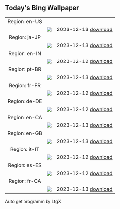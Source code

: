 ## Today's Bing Wallpaper
|      |      |      |
| :----: | :----: | :----: |
|Region: en-US
||![](https://www.bing.com/th?id=OHR.Poinsettia_EN-US0450019921_UHD.jpg&pid=hp&w=1152&h=648&rs=1&c=4)|2023-12-13 [download](https://www.bing.com/th?id=OHR.Poinsettia_EN-US0450019921_UHD.jpg)|
|Region: ja-JP
||![](https://www.bing.com/th?id=OHR.LofotenRorbu_JA-JP0645776855_UHD.jpg&pid=hp&w=1152&h=648&rs=1&c=4)|2023-12-13 [download](https://www.bing.com/th?id=OHR.LofotenRorbu_JA-JP0645776855_UHD.jpg)|
|Region: en-IN
||![](https://www.bing.com/th?id=OHR.Poinsettia_EN-IN2286227046_UHD.jpg&pid=hp&w=1152&h=648&rs=1&c=4)|2023-12-12 [download](https://www.bing.com/th?id=OHR.Poinsettia_EN-IN2286227046_UHD.jpg)|
|Region: pt-BR
||![](https://www.bing.com/th?id=OHR.Poinsettia_PT-BR0931559837_UHD.jpg&pid=hp&w=1152&h=648&rs=1&c=4)|2023-12-13 [download](https://www.bing.com/th?id=OHR.Poinsettia_PT-BR0931559837_UHD.jpg)|
|Region: fr-FR
||![](https://www.bing.com/th?id=OHR.Poinsettia_FR-FR9360811330_UHD.jpg&pid=hp&w=1152&h=648&rs=1&c=4)|2023-12-12 [download](https://www.bing.com/th?id=OHR.Poinsettia_FR-FR9360811330_UHD.jpg)|
|Region: de-DE
||![](https://www.bing.com/th?id=OHR.Poinsettia_DE-DE8566445332_UHD.jpg&pid=hp&w=1152&h=648&rs=1&c=4)|2023-12-12 [download](https://www.bing.com/th?id=OHR.Poinsettia_DE-DE8566445332_UHD.jpg)|
|Region: en-CA
||![](https://www.bing.com/th?id=OHR.Poinsettia_EN-CA0341859998_UHD.jpg&pid=hp&w=1152&h=648&rs=1&c=4)|2023-12-13 [download](https://www.bing.com/th?id=OHR.Poinsettia_EN-CA0341859998_UHD.jpg)|
|Region: en-GB
||![](https://www.bing.com/th?id=OHR.ReedBuntingWales_EN-GB4401223220_UHD.jpg&pid=hp&w=1152&h=648&rs=1&c=4)|2023-12-13 [download](https://www.bing.com/th?id=OHR.ReedBuntingWales_EN-GB4401223220_UHD.jpg)|
|Region: it-IT
||![](https://www.bing.com/th?id=OHR.Poinsettia_IT-IT8682059998_UHD.jpg&pid=hp&w=1152&h=648&rs=1&c=4)|2023-12-12 [download](https://www.bing.com/th?id=OHR.Poinsettia_IT-IT8682059998_UHD.jpg)|
|Region: es-ES
||![](https://www.bing.com/th?id=OHR.Poinsettia_ES-ES5279061856_UHD.jpg&pid=hp&w=1152&h=648&rs=1&c=4)|2023-12-12 [download](https://www.bing.com/th?id=OHR.Poinsettia_ES-ES5279061856_UHD.jpg)|
|Region: fr-CA
||![](https://www.bing.com/th?id=OHR.Poinsettia_FR-CA2984133627_UHD.jpg&pid=hp&w=1152&h=648&rs=1&c=4)|2023-12-13 [download](https://www.bing.com/th?id=OHR.Poinsettia_FR-CA2984133627_UHD.jpg)|

Auto get programm by LtgX
